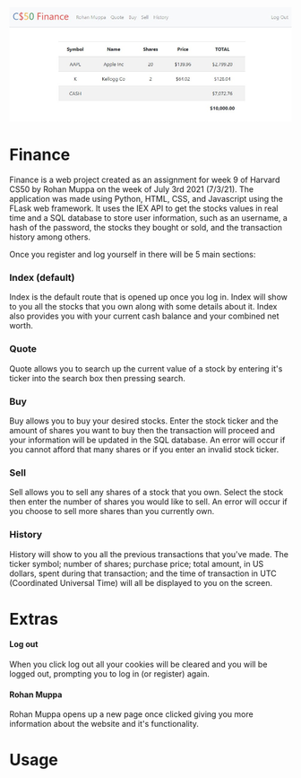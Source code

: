 ![Image of stock portfolio](/static/finance.jpg)

# Finance
Finance is a web project created as an assignment for week 9 of Harvard CS50 by Rohan Muppa on the week of July 3rd 2021 (7/3/21). The application was made using Python, HTML, CSS, and Javascript using the FLask web framework. It uses the IEX API to get the stocks values in real time and a SQL database to store user information, such as an username, a hash of the password, the stocks they bought or sold, and the transaction history among others. 

Once you register and log yourself in there will be 5 main sections: 

### Index (default)
Index is the default route that is opened up once you log in. Index will show to you all the stocks that you own along with some details about it. Index also provides you with your current cash balance and your combined net worth.
### Quote
Quote allows you to search up the current value of a stock by entering it's ticker into the search box then pressing search.
### Buy
Buy allows you to buy your desired stocks. Enter the stock ticker and the amount of shares you want to buy then the transaction will proceed and your information will be updated in the SQL database. An error will occur if you cannot afford that many shares or if you enter an invalid stock ticker.
### Sell
Sell allows you to sell any shares of a stock that you own. Select the stock then enter the number of shares you would like to sell. An error will occur if you choose to sell more shares than you currently own. 
### History
History will show to you all the previous transactions that you've made. The ticker symbol; number of shares; purchase price; total amount, in US dollars, spent during that
transaction; and the time of transaction in UTC (Coordinated Universal Time) will all be displayed to you on the screen. 
# Extras
#### Log out
When you click log out all your cookies will be cleared and you will be logged out, prompting you to log in (or register) again.
#### Rohan Muppa
Rohan Muppa opens up a new page once clicked giving you more information about the website and it's functionality. 

# Usage
